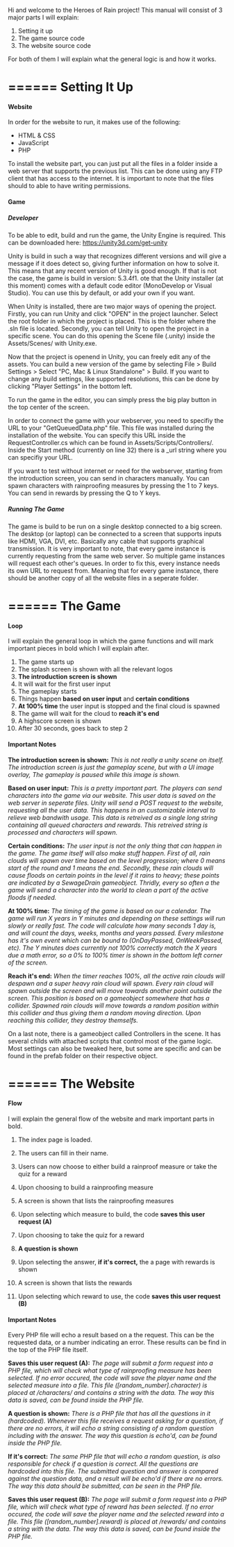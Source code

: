 Hi and welcome to the Heroes of Rain project! This manual will consist of 3 major parts I will explain:

1. Setting it up
2. The game source code
3. The website source code

For both of them I will explain what the general logic is and how it works.

# ====== Setting It Up

#### Website
In order for the website to run, it makes use of the following:

- HTML & CSS
- JavaScript
- PHP

To install the website part, you can just put all the files in a folder inside a web server that supports the previous list. This can be done using any FTP client that has access to the internet. It is important to note that the files should to able to have writing permissions.

#### Game

##### Developer
To be able to edit, build and run the game, the Unity Engine is required. This can be downloaded here: https://unity3d.com/get-unity

Unity is build in such a way that recognizes different versions and will give a message if it does detect so, giving further information on how to solve it. This means that any recent version of Unity is good enough. If that is not the case, the game is build in version: 5.3.4f1. ote that the Unity installer (at this moment) comes with a default code editor (MonoDevelop or Visual Studio). You can use this by default, or add your own if you want.

When Unity is installed, there are two major ways of opening the project. Firstly, you can run Unity and click "OPEN" in the project launcher. Select the root folder in which the project is placed. This is the folder where the .sln file is located. Secondly, you can tell Unity to open the project in a specific scene. You can do this opening the Scene file (.unity) inside the Assets/Scenes/ with Unity.exe.

Now that the project is openend in Unity, you can freely edit any of the assets. You can build a new version of the game by selecting File > Build Settings > Select "PC, Mac & Linux Standalone" > Build. If you want to change any build settings, like supported resolutions, this can be done by clicking "Player Settings" in the bottom left.

To run the game in the editor, you can simply press the big play button in the top center of the screen.

In order to connect the game with your webserver, you need to specifiy the URL to your "GetQueuedData.php" file. This file was installed during the installation of the website. You can specify this URL inside the RequestController.cs which can be found in Assets/Scripts/Controllers/. Inside the Start method (currently on line 32) there is a _url string where you can specifiy your URL.

If you want to test without internet or need for the webserver, starting from the introduction screen, you can send in characters manually. You can spawn characters with rainproofing measures by pressing the 1 to 7 keys. You can send in rewards by pressing the Q to Y keys.

##### Running The Game

The game is build to be run on a single desktop connected to a big screen. The desktop (or laptop) can be connected to a screen that supports inputs like HDMI, VGA, DVI, etc. Basically any cable that supports graphical transmission. It is very important to note, that every game instance is currently requesting from the same web server. So multiple game instances will request each other's queues. In order to fix this, every instance needs its own URL to request from. Meaning that for every game instance, there should be another copy of all the website files in a seperate folder.

# ====== The Game

#### Loop
I will explain the general loop in which the game functions and will mark important pieces in bold which I will explain after.

1. The game starts up
2. The splash screen is shown with all the relevant logos
3. **The introduction screen is shown**
4. It will wait for the first user input
5. The gameplay starts
6. Things happen **based on user input** and **certain conditions**
7. **At 100% time** the user input is stopped and the final cloud is spawned
8. The game will wait for the cloud to **reach it's end**
9. A highscore screen is shown
10. After 30 seconds, goes back to step 2


#### Important Notes
**The introduction screen is shown:**
_This is not really a unity scene on itself. The introduction screen is just the gameplay scene, but with a UI image overlay, The gameplay is paused while this image is shown._

**Based on user input:**
_This is a pretty important part. The players can send characters into the game via our website. This user data is saved on the web server in seperate files. Unity will send a POST request to the website, requesting all the user data. This happens in an customizable interval to relieve web bandwith usage. This data is retreived as a single long string containing all queued characters and rewards. This retreived string is processed and characters will spawn._

**Certain conditions:**
_The user input is not the only thing that can happen in the game. The game itself will also make stuff happen. First of all, rain clouds will spawn over time based on the level progression; where 0 means start of the round and 1 means the end. Secondly, these rain clouds will cause floods on certain points in the level if it rains to heavy; these points are indicated by a SewageDrain gameobject. Thridly, every so often a the game will send a character into the world to clean a part of the active floods if needed._

**At 100% time:**
_The timing of the game is based on our a calendar. The game will run X years in Y minutes and depending on these settings will run slowly or really fast. The code will calculate how many seconds 1 day is, and will count the days, weeks, months and years passed. Every milestone has it's own event which can be bound to (OnDayPassed, OnWeekPassed, etc). The Y minutes does currently not 100% correctly match the X years due a math error, so a 0% to 100% timer is shown in the bottom left corner of the screen._

**Reach it's end:**
_When the timer reaches 100%, all the active rain clouds will despawn and a super heavy rain cloud will spawn. Every rain cloud will spawn outside the screen and will move towards another point outside the screen. This position is based on a gameobject somewhere that has a collider. Spawned rain clouds will move towards a random position within this collider and thus giving them a random moving direction. Upon reaching this collider, they destroy themselfs._

On a last note, there is a gameobject called Controllers in the scene. It has several childs with attached scripts that control most of the game logic. Most settings can also be tweaked here, but some are specific and can be found in the prefab folder on their respective object.

# ====== The Website

#### Flow
I will explain the general flow of the website and mark important parts in bold.

1. The index page is loaded.
2. The users can fill in their name.
3. Users can now choose to either build a rainproof measure or take the quiz for a reward


1. Upon choosing to build a rainproofing measure
2. A screen is shown that lists the rainproofing measures
3. Upon selecting which measure to build, the code **saves this user request (A)**


1. Upon choosing to take the quiz for a reward
2. **A question is shown**
3. Upon selecting the answer, **if it's correct,** the a page with rewards is shown
4. A screen is shown that lists the rewards
5. Upon selecting which reward to use, the code **saves this user request (B)**


#### Important Notes

Every PHP file will echo a result based on a the request. This can be the requested data, or a number indicating an error. These results can be find in the top of the PHP file itself.

**Saves this user request (A):**
_The page will submit a form request into a PHP file, which will check what type of rainproofing measure has been selected. If no error occured, the code will save the player name and the selected measure into a file. This file ([random_number].character) is placed at /characters/ and contains a string with the data. The way this data is saved, can be found inside the PHP file._

**A question is shown:**
_There is a PHP file that has all the questions in it (hardcoded). Whenever this file receives a request asking for a question, if there are no errors, it will echo a string consisting of a random question including with the answer. The way this question is echo'd, can be found inside the PHP file._

**If it's correct:**
_The same PHP file that will echo a random question, is also responsible for check if a question is correct. All the questions are hardcoded into this file. The submitted question and answer is compared against the question data, and a result will be echo'd if there are no errors. The way this data should be submitted, can be seen in the PHP file._

**Saves this user request (B):**
_The page will submit a form request into a PHP file, which will check what type of reward has been selected. If no error occured, the code will save the player name and the selected reward into a file. This file ([random_number].reward) is placed at /rewards/ and contains a string with the data. The way this data is saved, can be found inside the PHP file._